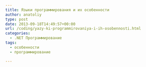 ```yaml
---
title: Языки программирования и их особенности
author: anatoliy
type: post
date: 2013-09-18T14:49:57+00:00
url: /coding/yazy-ki-programmirovaniya-i-ih-osobennosti.html
categories:
  - .NET Программирование
tags:
  - особенности
  - программирование

---
```

